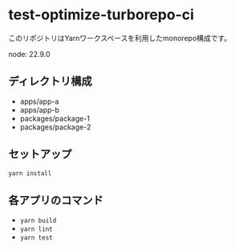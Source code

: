 # test-optimize-turborepo-ci

このリポジトリはYarnワークスペースを利用したmonorepo構成です。

node: 22.9.0

## ディレクトリ構成

- apps/app-a
- apps/app-b
- packages/package-1
- packages/package-2

## セットアップ

```sh
yarn install
```

## 各アプリのコマンド

- `yarn build`
- `yarn lint`
- `yarn test`

